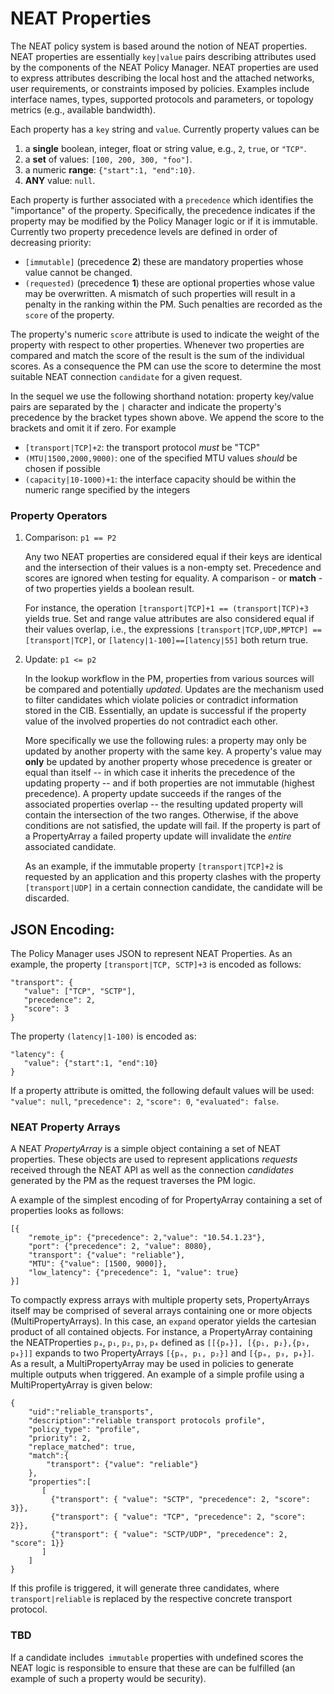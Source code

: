 # NEAT Properties

The NEAT policy system is based around the notion of NEAT properties. NEAT properties are essentially `key|value` pairs describing attributes used by the components of the NEAT Policy Manager. NEAT properties are used to express attributes describing the local host and the attached networks, user requirements, or constraints imposed by policies. Examples include interface names, types, supported protocols and parameters, or topology metrics (e.g., available bandwidth).

Each property has a `key` string and `value`. Currently property values can be

  1. a **single** boolean, integer, float or string value, e.g., `2`, `true`, or `"TCP"`. 
  2. a **set** of values: `[100, 200, 300, "foo"]`. 
  3. a numeric **range**: `{"start":1, "end":10}`.
  4. **ANY** value: `null`.

Each property is further associated with a `precedence` which identifies the "importance" of the property. Specifically, the precedence indicates if the property may be modified by the Policy Manager logic or if it is immutable. Currently two property precedence levels are defined in order of decreasing priority:

+ `[immutable]` (precedence **2**) these are mandatory properties whose value cannot be changed.
+ `(requested)` (precedence **1**) these are optional properties whose value may be overwritten. A mismatch of such properties will result in a penalty in the ranking within the PM. Such penalties are recorded as the `score` of the property.

The property's numeric `score` attribute is used to indicate the weight of the property with respect to other properties. Whenever two properties are compared and match the score of the result is the sum of the individual scores. As a consequence the PM can use the score to determine the most suitable NEAT connection `candidate` for a given request.

In the sequel we use the following shorthand notation: property key/value pairs are separated by the `|` character and indicate the property's precedence by the bracket types shown above. We append the score to the brackets and omit it if zero. For example

+  `[transport|TCP]+2`: the transport protocol *must* be "TCP"
+   `(MTU|1500,2000,9000)`: one of the specified MTU values *should* be chosen if possible
+   `(capacity|10-1000)+1`: the interface capacity should be within the numeric range specified by the integers

### Property Operators

1. Comparison: `p1 == P2`
    
    Any two NEAT properties are considered equal if their keys are identical and the intersection of their values is a non-empty set. Precedence and scores are ignored when testing for equality. A comparison - or **match** - of two properties yields a boolean result. 

    For instance, the operation `[transport|TCP]+1 == (transport|TCP)+3` yields true. Set and range value attributes are also considered equal if their values overlap, i.e., the expressions `[transport|TCP,UDP,MPTCP] == [transport|TCP]`, or `[latency|1-100]==[latency|55]` both return true.


2. Update: `p1 <= p2`

    In the lookup workflow in the PM, properties from various sources will be compared and potentially *updated*. Updates are the mechanism used to filter candidates which violate policies or contradict information stored in the CIB. Essentially, an update is successful if the property value of the involved properties do not contradict each other.     
    
    More specifically we use the following rules: a property may only be updated by another property with the same key. A property's value may **only** be updated by another property whose precedence is greater or equal than itself -- in which case it inherits the precedence of the updating property -- and if both properties are not immutable (highest precedence). A property update succeeds if the ranges of the associated properties overlap -- the resulting updated property will contain the intersection of the two ranges. Otherwise, if the above conditions are not satisfied, the update will fail. If the property is part of a PropertyArray a failed property update will invalidate the *entire* associated candidate. 

    As an example, if the immutable property `[transport|TCP]+2` is requested by an application and this property clashes with the property `[transport|UDP]` in a certain connection candidate, the candidate will be discarded.

  


## JSON Encoding:

The Policy Manager uses JSON to represent NEAT Properties. As an example, the property `[transport|TCP, SCTP]+3` is encoded as follows:

    "transport": {
       "value": ["TCP", "SCTP"],
       "precedence": 2,
       "score": 3
    }

The property `(latency|1-100)` is encoded as:

    "latency": {
       "value": {"start":1, "end":10}
    }

If a property attribute is omitted, the following default values will be used: `"value": null`, `"precedence": 2`, `"score": 0`, `"evaluated": false`.


### NEAT Property Arrays

A NEAT *PropertyArray* is a simple object containing a set of NEAT properties. These objects are used to represent applications *requests* received through the NEAT API as well as the connection *candidates* generated by the PM as the request traverses the PM logic.
 

A example of the simplest encoding of for PropertyArray containing a set of properties looks as follows:

```
[{
    "remote_ip": {"precedence": 2,"value": "10.54.1.23"}, 
    "port": {"precedence": 2, "value": 8080}, 
    "transport": {"value": "reliable"}, 
    "MTU": {"value": [1500, 9000]}, 
    "low_latency": {"precedence": 1, "value": true}
}]
```

To compactly express arrays with multiple property sets, PropertyArrays itself may be comprised of several arrays containing one or more objects (MultiPropertyArrays). In this case, an `expand` operator yields the cartesian product of all contained objects. For instance, a  PropertyArray containing the NEATProperties `pₐ`, `p₁`, `p₂`, `p₃`, `p₄` defined as `[[{pₐ}], [{p₁, p₂},{p₃, p₄}]]` expands to two PropertyArrays `[{pₐ, p₁, p₂}]` and `[{pₐ, p₃, p₄}]`. As a result, a MultiPropertyArray may be used in policies to generate multiple outputs when triggered. An example of a simple profile using a MultiPropertyArray is given below: 

```
{
    "uid":"reliable_transports",
    "description":"reliable transport protocols profile",
    "policy_type": "profile",
    "priority": 2,
    "replace_matched": true,
    "match":{
        "transport": {"value": "reliable"}
    },
    "properties":[
       [
         {"transport": { "value": "SCTP", "precedence": 2, "score": 3}},
         {"transport": { "value": "TCP", "precedence": 2, "score": 2}},
         {"transport": { "value": "SCTP/UDP", "precedence": 2, "score": 1}}
       ]
    ]
}
```

If this profile is triggered, it will generate three candidates, where `transport|reliable` is replaced by the respective concrete transport protocol.


### TBD

If a candidate includes` immutable` properties with undefined scores the NEAT logic is responsible to ensure that these are can be fulfilled (an example of such a property would be security).
